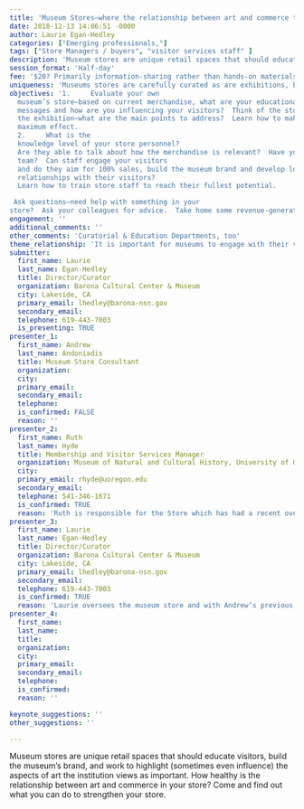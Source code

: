 ```yaml
---
title: 'Museum Stores—where the relationship between art and commerce thrives.'
date: 2018-12-13 14:06:51 -0000
author: Laurie Egan-Hedley
categories: ["Emerging professionals,"]
tags: ["Store Managers / buyers", "visitor services staff" ]
description: 'Museum stores are unique retail spaces that should educate visitors, build the museum’s brand, and work to highlight (sometimes even influence) the aspects of art the institution views as important.  How healthy is the relationship between art and commerce in your store?  Come and find out what you can do to strengthen your store.'
session_format: 'Half-day'
fee: '$20? Primarily information-sharing rather than hands-on materials-based workshop. Coffee and water would be a nice treat.'
uniqueness: 'Museums stores are carefully curated as are exhibitions, but their educational impact is often overlooked. We share our insights that may increase sales and visitors’ educational experiences.'
objectives: '1.     Evaluate your own
  museum’s store—based on current merchandise, what are your educational
  messages and how are you influencing your visitors?  Think of the store as the final portion of
  the exhibition—what are the main points to address?  Learn how to make subtle changes for
  maximum effect.
  2.     What is the
  knowledge level of your store personnel?
  Are they able to talk about how the merchandise is relevant?  Have your collaborated with the curatorial
  team?  Can staff engage your visitors
  and do they aim for 100% sales, build the museum brand and develop long-term
  relationships with their visitors?
  Learn how to train store staff to reach their fullest potential.

 Ask questions—need help with something in your
store?  Ask your colleagues for advice.  Take home some revenue-generating information.'
engagement: ''
additional_comments: ''
other_comments: 'Curatorial & Education Departments, too'
theme_relationship: 'It is important for museums to engage with their visitors on as many levels as possible. Museum stores have a tremendous impact on the visitor experience. We encourage participants to take another look at their stores and see how they can improve interdepartmental collaboration, increase staff knowledge, and perhaps even increase revenue.'
submitter:
  first_name: Laurie
  last_name: Egan-Hedley
  title: Director/Curator
  organization: Barona Cultural Center & Museum
  city: Lakeside, CA
  primary_email: lhedley@barona-nsn.gov
  secondary_email:
  telephone: 619-443-7003
  is_presenting: TRUE
presenter_1:
  first_name: Andrew
  last_name: Andoniadis
  title: Museum Store Consultant
  organization:
  city:
  primary_email:
  secondary_email:
  telephone:
  is_confirmed: FALSE
  reason: ''
presenter_2:
  first_name: Ruth
  last_name: Hyde
  title: Membership and Visitor Services Manager
  organization: Museum of Natural and Cultural History, University of Oregon
  city:
  primary_email: rhyde@uoregon.edu
  secondary_email:
  telephone: 541-346-1671
  is_confirmed: TRUE
  reason: 'Ruth is responsible for the Store which has had a recent overhaul and experienced success through collaboration among departments.'
presenter_3:
  first_name: Laurie
  last_name: Egan-Hedley
  title: Director/Curator
  organization: Barona Cultural Center & Museum
  city: Lakeside, CA
  primary_email: lhedley@barona-nsn.gov
  secondary_email:
  telephone: 619-443-7003
  is_confirmed: TRUE
  reason: 'Laurie oversees the museum store and with Andrew’s previous insight, has turned the store into a profit-making educational space. Laurie has trained store personnel to be engaging, knowledgeable, and while aims for 100% sales, is proud of the 88% sales achieved last year.'
presenter_4:
  first_name:
  last_name:
  title:
  organization:
  city:
  primary_email:
  secondary_email:
  telephone:
  is_confirmed:
  reason: ''

keynote_suggestions: ''
other_suggestions: ''

---
```

Museum stores are unique retail spaces that should educate visitors, build the museum’s brand, and work to highlight (sometimes even influence) the aspects of art the institution views as important.  How healthy is the relationship between art and commerce in your store?  Come and find out what you can do to strengthen your store.
